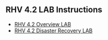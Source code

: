 RHV 4.2 LAB Instructions
--------------------------------
* [RHV 4.2 Overview LAB](https://github.com/jskorzyn/RHV-4.2-LABs/blob/master/RHV%204.2%20Overview%20-%20LAB%20GUIDE.md)
* [RHV 4.2 Disaster Recovery LAB](https://github.com/jskorzyn/RHV-4.2-LABs/blob/master/RHV%204.2%20Disaster%20Recovery%20-%20LAB%20GUIDE.md)

